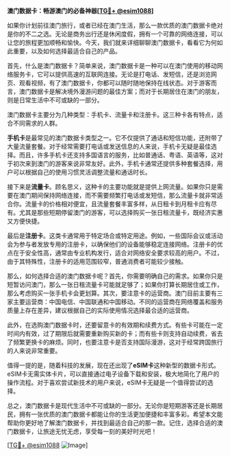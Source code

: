 **澳门数据卡：畅游澳门的必备神器[[TG💪+ @esim1088](https://t.me/s/esim1088)]**

如果你计划前往澳门旅行，或者已经在澳门生活，那么一款优质的澳门数据卡绝对是你的不二之选。无论是商务出行还是休闲度假，拥有一个可靠的网络连接，可以让您的旅程更加顺畅和愉快。今天，我们就来详细聊聊澳门数据卡，看看它为何如此重要，以及如何选择最适合自己的产品。

首先，什么是澳门数据卡？简单来说，澳门数据卡是一种可以在澳门使用的移动网络服务卡，它可以提供高速的互联网连接。无论是打电话、发短信，还是浏览网页、观看视频，有了澳门数据卡，你都可以随时随地保持在线状态。对于游客而言，澳门数据卡是解决境外漫游问题的最佳方案；而对于长期居住在澳门的朋友，则是日常生活中不可或缺的一部分。

澳门数据卡主要分为几种类型：手机卡、流量卡和注册卡。这三种卡各有特点，适合不同需求的人群。

**手机卡**是最常见的澳门数据卡类型之一。它不仅提供了通话和短信功能，还附带了大量流量套餐。对于经常需要打电话或发送信息的人来说，手机卡无疑是最佳选择。而且，许多手机卡还支持多国语言的服务，比如普通话、粤语、英语等，这对于初次来到澳门的游客来说非常友好。此外，手机卡通常还提供多种套餐选择，用户可以根据自己的使用习惯灵活调整流量和通话时长。

接下来是**流量卡**。顾名思义，这种卡的主要功能就是提供上网流量。如果你只是需要在澳门期间保持网络连接，而不需要频繁打电话或发短信，那么流量卡就非常适合你。流量卡的价格相对便宜，且流量套餐丰富多样，从日租卡到月租卡应有尽有。尤其是那些短期停留澳门的游客，可以选择购买一张日租流量卡，既经济实惠又方便快捷。

最后是**注册卡**。这类卡通常用于特定场合或特定用途。例如，一些国际会议或活动会为参与者发放专用的注册卡，以确保他们的设备能够稳定连接网络。注册卡的优点在于安全性高，通常由专业机构发行，适合对网络安全要求较高的用户。不过，由于其特殊性，注册卡的适用范围较窄，普通消费者可能较少接触。

那么，如何选择合适的澳门数据卡呢？首先，你需要明确自己的需求。如果你只是短暂访问澳门，那么一张日租流量卡可能就足够了；如果你打算长期居住或工作，那么考虑购买一张手机卡会更划算。其次，要注意卡的运营商。澳门目前主要有三家主要运营商：中国电信、中国联通和中国移动。不同的运营商在网络覆盖和服务质量上存在差异，建议根据自己的实际使用情况选择最合适的运营商。

此外，在选购澳门数据卡时，还要留意卡的有效期和续费方式。有些卡可能在一定时间内有效，过了期限后就需要重新购买新的卡；而有些卡则支持自动续费，省去了频繁更换卡的麻烦。同时，也要注意卡是否支持国际漫游，这对于经常跨国旅行的人来说非常重要。

值得一提的是，随着科技的发展，现在还出现了**eSIM卡**这种新型的数据卡形式。eSIM卡无需实体卡片，可以直接通过电子设备下载和安装，极大地简化了用户的操作流程。对于喜欢尝试新技术的用户来说，eSIM卡无疑是一个值得尝试的选择。

总之，澳门数据卡是现代生活中不可或缺的一部分。无论你是短期游客还是长期居民，拥有一张优质的澳门数据卡都能让你的生活更加便捷和丰富多彩。希望本文能帮助你更好地了解澳门数据卡，并找到最适合自己的那一款。记住，选择合适的澳门数据卡，让旅途无忧无虑，享受每一刻的美好时光吧！

[[TG💪+ @esim1088](https://t.me/s/esim1088) ![Image](https://i.postimg.cc/4NQfJmqS/Snipaste-2025-05-13-00-14-12.png)]
